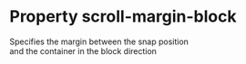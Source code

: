 # Property scroll-margin-block

Specifies the margin between the snap position  
and the container in the block direction  
